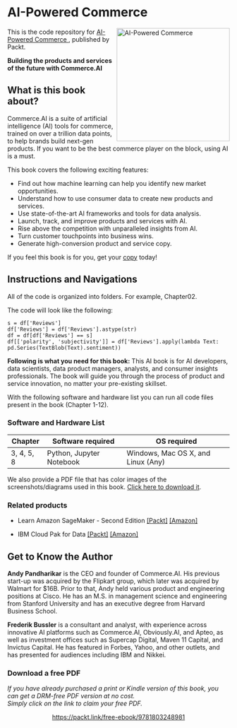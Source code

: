 


# AI-Powered Commerce 

<a href="https://www.packtpub.com/data/ai-powered-commerce?utm_source=github&utm_medium=repository&utm_campaign=9781803248981"><img src="https://static.packt-cdn.com/products/9781803248981/cover/smaller" alt="AI-Powered Commerce " height="256px" align="right"></a>

This is the code repository for [AI-Powered Commerce ](https://www.packtpub.com/data/ai-powered-commerce?utm_source=github&utm_medium=repository&utm_campaign=9781803248981), published by Packt.

**Building the products and services of the future with Commerce.AI**

## What is this book about?
Commerce.AI is a suite of artificial intelligence (AI) tools for commerce, trained on over a trillion data points, to help brands build next-gen products. If you want to be the best commerce player on the block, using AI is a must. 

This book covers the following exciting features:
- Find out how machine learning can help you identify new market opportunities.
- Understand how to use consumer data to create new products and services.
- Use state-of-the-art AI frameworks and tools for data analysis.
- Launch, track, and improve products and services with AI.
- Rise above the competition with unparalleled insights from AI.
- Turn customer touchpoints into business wins.
- Generate high-conversion product and service copy.

If you feel this book is for you, get your [copy](https://www.amazon.com/dp/180324898X) today!


## Instructions and Navigations
All of the code is organized into folders. For example, Chapter02.

The code will look like the following:
```
s = df['Reviews']
df['Reviews'] = df['Reviews'].astype(str)
df = df[df['Reviews'] == s]
df[['polarity', 'subjectivity']] = df['Reviews'].apply(lambda Text: pd.Series(TextBlob(Text).sentiment))
```

**Following is what you need for this book:**
This AI book is for AI developers, data scientists, data product managers, analysts, and consumer insights professionals. The book will guide you through the process of product and service innovation, no matter your pre-existing skillset.

With the following software and hardware list you can run all code files present in the book (Chapter 1-12).
### Software and Hardware List
| Chapter | Software required | OS required |
| -------- | ------------------------------------ | ----------------------------------- |
| 3, 4, 5, 8 | Python, Jupyter Notebook | Windows, Mac OS X, and Linux (Any) |

We also provide a PDF file that has color images of the screenshots/diagrams used in this book. [Click here to download it](https://static.packt-cdn.com/downloads/9781803248981_ColorImages.pdf).

### Related products
* Learn Amazon SageMaker - Second Edition  [[Packt]](https://www.packtpub.com/product/learn-amazon-sagemaker-second-edition/9781801817950?utm_source=github&utm_medium=repository&utm_campaign=9781801817950) [[Amazon]](https://www.amazon.com/Learn-Amazon-SageMaker-developers-scientists-dp-1801817952/dp/1801817952/ref=mt_other?_encoding=UTF8&me=&qid=)

* IBM Cloud Pak for Data  [[Packt]](https://www.packtpub.com/product/ibm-cloud-pak-for-data/9781800562127?utm_source=github&utm_medium=repository&utm_campaign=9781800562127) [[Amazon]](https://www.amazon.com/dp/1800562128)



## Get to Know the Author
**Andy Pandharikar**
is the CEO and founder of Commerce.AI. His previous start-up was acquired by the Flipkart group, which later was acquired by Walmart for $16B. Prior to that, Andy held various product and engineering positions at Cisco. He has an M.S. in management science and engineering from Stanford University and has an executive degree from Harvard Business School.

**Frederik Bussler**
 is a consultant and analyst, with experience across innovative AI platforms such as Commerce.AI, Obviously.AI, and Apteo, as well as investment offices such as Supercap Digital, Maven 11 Capital, and Invictus Capital. He has featured in Forbes, Yahoo, and other outlets, and has presented for audiences including IBM and Nikkei.

### Download a free PDF

 <i>If you have already purchased a print or Kindle version of this book, you can get a DRM-free PDF version at no cost.<br>Simply click on the link to claim your free PDF.</i>
<p align="center"> <a href="https://packt.link/free-ebook/9781803248981">https://packt.link/free-ebook/9781803248981 </a> </p>